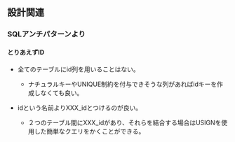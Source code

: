 ## 設計関連

### SQLアンチパターンより

#### とりあえずID

- 全てのテーブルにid列を用いることはない。
  - ナチュラルキーやUNIQUE制約を付与できそうな列があればidキーを作成しなくても良い。

- idという名前よりXXX_idとつけるのが良い。
  - ２つのテーブル間にXXX_idがあり、それらを結合する場合はUSIGNを使用した簡単なクエリをかくことができる。

